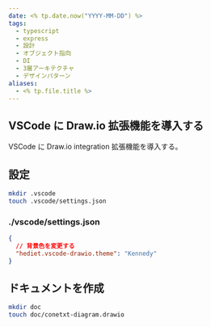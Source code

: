 ```yaml
---
date: <% tp.date.now("YYYY-MM-DD") %>
tags:
  - typescript
  - express
  - 設計
  - オブジェクト指向
  - DI
  - 3層アーキテクチャ
  - デザインパターン
aliases:
  - <% tp.file.title %>
---
```


## VSCode に Draw.io 拡張機能を導入する

VSCode に Draw.io integration 拡張機能を導入する。

## 設定

```bash
mkdir .vscode
touch .vscode/settings.json
```

### ./vscode/settings.json

```json
{
  // 背景色を変更する
  "hediet.vscode-drawio.theme": "Kennedy"
}
```

## ドキュメントを作成

```bash
mkdir doc
touch doc/conetxt-diagram.drawio
```
